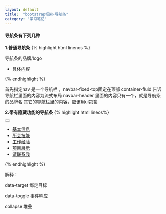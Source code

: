 ```yaml
---
layout: default
title:  "bootstrap框架-导航条"
category: "学习笔记"
---
```


#### 导航条有下列几种
**1.普通导航条**
{% highlight html linenos %}
<nav class="navbar navbar-default navbar-fixed-top">
    <div class="container-fluid">
        <div class="navbar-header">
            <div class="navbar-brand">导航条的品牌/logo</div>     
        </div>
        <ul class="nav navbar-nav">
           <li><a href="#">具体内容</a></li>
        </ul>
    </div>
</nav>
{% endhighlight %}

首先指定nav 是一个导航栏 ，navbar-fixed-top固定在顶部
container-fluid 告诉导航栏里面的内容为流式布局
navbar-header 里面的内容只有一个，就是导航条的品牌名
其它的导航栏里的内容，应该用ul包含


**2.带有隐藏功能的导航条**
{% highlight html lineos%}
<!--导航条-->
 <nav class="navbar navbar-default navbar-fixed-top">
     <div class="container-fluid">
         <div class="navbar-header">
             <div class="navbar-brand">
                 <a href="#">
                     <span class="glyphicon glyphicon-home"></span>
                 </a>
             </div>
             <!-- 三个横线-->
             <button class="navbar-toggle" data-toggle="collapse" data-target="#divNav">
                 <span class="icon-bar"></span>
                 <span class="icon-bar"></span>
                 <span class="icon-bar"></span>
             </button>
         </div>
         <!-- 导航内容-->
         <div class="collapse navbar-collapse" id="divNav">
             <ul class="nav navbar-nav">
                 <li><a href="#info">基本信息</a></li>
                 <li><a href="#skill">所会技能</a></li>
                 <li><a href="#work">工作经验</a></li>
                 <li><a href="#projcet">项目展示</a></li>
                 <li><a href="#contact">请联系我</a></li>
             </ul>
         </div>
     </div>
 </nav>
{% endhighlight %}

解释：

data-target 绑定目标

data-toggle 事件响应

collapse 堆叠